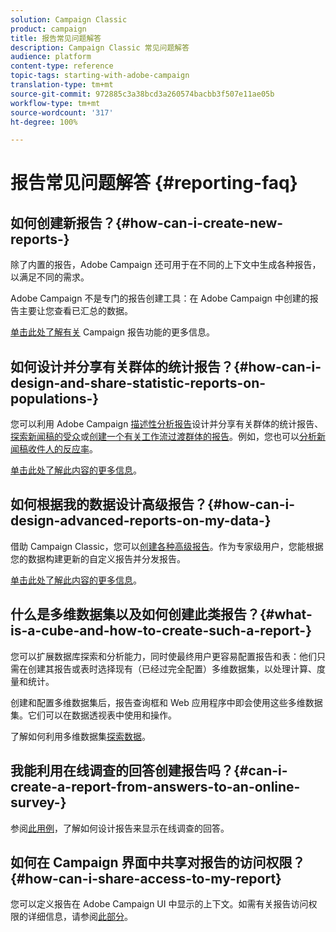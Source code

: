 ```yaml
---
solution: Campaign Classic
product: campaign
title: 报告常见问题解答
description: Campaign Classic 常见问题解答
audience: platform
content-type: reference
topic-tags: starting-with-adobe-campaign
translation-type: tm+mt
source-git-commit: 972885c3a38bcd3a260574bacbb3f507e11ae05b
workflow-type: tm+mt
source-wordcount: '317'
ht-degree: 100%

---
```



# 报告常见问题解答 {#reporting-faq}

## 如何创建新报告？{#how-can-i-create-new-reports-}

除了内置的报告，Adobe Campaign 还可用于在不同的上下文中生成各种报告，以满足不同的需求。

Adobe Campaign 不是专门的报告创建工具：在 Adobe Campaign 中创建的报告主要让您查看已汇总的数据。

[单击此处了解有关](../../reporting/using/about-adobe-campaign-reporting-tools.md) Campaign 报告功能的更多信息。

## 如何设计并分享有关群体的统计报告？{#how-can-i-design-and-share-statistic-reports-on-populations-}

您可以利用 Adobe Campaign [描述性分析报告](../../reporting/using/about-descriptive-analysis.md)设计并分享有关群体的统计报告、[探索新闻稿的受众](../../reporting/using/use-cases.md#analyzing-a-population)或[创建一个有关工作流过渡群体的报告](../../reporting/using/use-cases.md#analyzing-a-transition-target-in-a-workflow)。例如，您也可以[分析新闻稿收件人的反应率](../../reporting/using/use-cases.md#analyzing-recipient-tracking-logs)。

[单击此处了解此内容的更多信息](../../reporting/using/about-descriptive-analysis.md)。

## 如何根据我的数据设计高级报告？{#how-can-i-design-advanced-reports-on-my-data-}

借助 Campaign Classic，您可以[创建各种高级报告](../../reporting/using/about-reports-creation-in-campaign.md)。作为专家级用户，您能根据您的数据构建更新的自定义报告并分发报告。

[单击此处了解此内容的更多信息](../../reporting/using/about-reports-creation-in-campaign.md)。

## 什么是多维数据集以及如何创建此类报告？{#what-is-a-cube-and-how-to-create-such-a-report-}

您可以扩展数据库探索和分析能力，同时使最终用户更容易配置报告和表：他们只需在创建其报告或表时选择现有（已经过完全配置）多维数据集，以处理计算、度量和统计。

创建和配置多维数据集后，报告查询框和 Web 应用程序中即会使用这些多维数据集。它们可以在数据透视表中使用和操作。

了解如何利用多维数据集[探索数据](../../reporting/using/using-cubes-to-explore-data.md)。

## 我能利用在线调查的回答创建报告吗？{#can-i-create-a-report-from-answers-to-an-online-survey-}

参阅[此用例](../../reporting/using/use-case--displaying-report-on-answers-to-an-online-survey.md)，了解如何设计报告来显示在线调查的回答。

## 如何在 Campaign 界面中共享对报告的访问权限？ {#how-can-i-share-access-to-my-report}

您可以定义报告在 Adobe Campaign UI 中显示的上下文。如需有关报告访问权限的详细信息，请参阅[此部分](../../reporting/using/configuring-access-to-the-report.md)。
